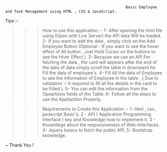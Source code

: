                                                           Basic Employee and Task Management using HTML , CSS & JavaScript.
                                                           
Tips :-
>>> How to use this application :- 
1- After opening the html file using (Open with Live Server) the API data Will be loaded.
2- If you want to add the data , simply click on the Add Employee Button (Optional - If you want to see the hover effect of All button , Just Hold Cursor on the buttons to see the Hiver Effect ).
3- Because we use an API For fetching the data , the card will appears after the end of the data of data simply scroll the table in downward for Fill the data of employee's.
4- Fill All the data of Employee to see the information of Employee in the table , ( Due to validation :- It required to fill all the details in the card to be Filled ).
5- You can edit the information from the Opeartions fields of the Table.
6- Follow all the steps to use the Appliaction Properly.


>>> Requirements to Create this Application :-
1-  html , css , javascript Basic's.
2 - API ( Application Programming Interface ) key and Knowledge how to implement it.
3 - Knowldege about the responsiveness of Web-Interfaces.
4- Jquery basics to fetch the public API.
5- Bootstrap knowledge.


~ Thank You !
